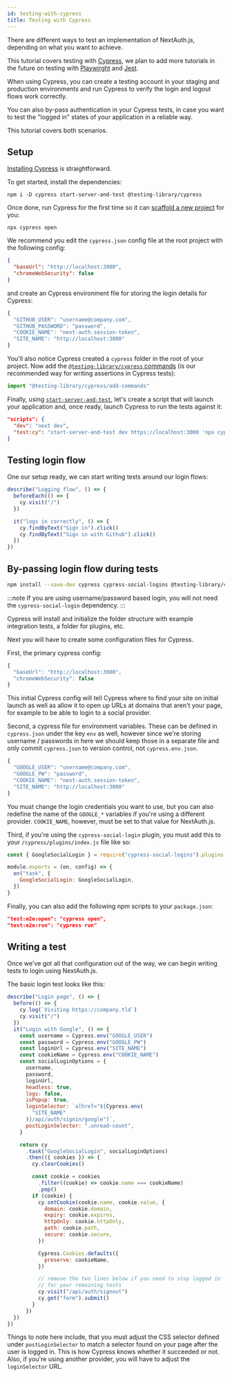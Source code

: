 ```yaml
---
id: testing-with-cypress
title: Testing with Cypress
---
```


There are different ways to test an implementation of NextAuth.js, depending on what you want to achieve.

This tutorial covers testing with [Cypress](https://www.cypress.io/), we plan to add more tutorials in the future on testing with [Playwirght](https://playwright.dev/) and [Jest](https://jestjs.io/).

When using Cypress, you can create a testing account in your staging and production environments and run Cypress to verify the login and logout flows work correctly.

You can also by-pass authentication in your Cypress tests, in case you want to test the "logged in" states of your application in a reliable way.

This tutorial covers both scenarios.

## Setup

[Installing Cypress](https://docs.cypress.io/guides/getting-started/installing-cypress) is straightforward.

To get started, install the dependencies:

```
npm i -D cypress start-server-and-test @testing-library/cypress
```

Once done, run Cypress for the first time so it can [scaffold a new project](https://docs.cypress.io/guides/getting-started/writing-your-first-test) for you:

```
npx cypress open
```

We recommend you edit the `cypress.json` config file at the root project with the following config:

```json title="cypress.json"
{
  "baseUrl": "http://localhost:3000",
  "chromeWebSecurity": false
}
```

and create an Cypress environment file for storing the login details for Cypress:

```js title="cypress.env.json"
{
  "GITHUB_USER": "username@company.com",
  "GITHUB_PASSWORD": "password",
  "COOKIE_NAME": "next-auth.session-token",
  "SITE_NAME": "http://localhost:3000"
}
```

You'll also notice Cypress created a `cypress` folder in the root of your project. Now add the [`@testing-library/cypress` commands](https://github.com/testing-library/cypress-testing-library#usage) (is our recommended way for writing assertions in Cypress tests):

```js title="cypress/support/commands.js"
import "@testing-library/cypress/add-commands"
```

Finally, using [`start-server-and-test`](https://www.npmjs.com/package/start-server-and-test), let's create a script that will launch your application and, once ready, launch Cypress to run the tests against it:

```json title="package.json"
"scripts": {
  "dev": "next dev",
  "test:cy": "start-server-and-test dev https://localhost:3000 'npx cypress open'"
}
```

## Testing login flow

One our setup ready, we can start writing tests around our login flows:

```js title="cypress/integration/logging.spec.js"
describe("Logging flow", () => {
  beforeEach(() => {
    cy.visit("/")
  })

  it("logs in correctly", () => {
    cy.findByText("Sign in").click()
    cy.findByText("Sign in with Github").click()
  })
})
```

## By-passing login flow during tests

```bash npm2yarn
npm install --save-dev cypress cypress-social-logins @testing-library/cypress
```

:::note
If you are using username/password based login, you will not need the `cypress-social-login` dependency.
:::

Cypress will install and initialize the folder structure with example integration tests, a folder for plugins, etc.

Next you will have to create some configuration files for Cypress.

First, the primary cypress config:

```js title="cypress.json"
{
  "baseUrl": "http://localhost:3000",
  "chromeWebSecurity": false
}
```

This initial Cypress config will tell Cypress where to find your site on initial launch as well as allow it to open up URLs at domains that aren't your page, for example to be able to login to a social provider.

Second, a cypress file for environment variables. These can be defined in `cypress.json` under the key `env` as well, however since we're storing username / passwords in here we should keep those in a separate file and only commit `cypress.json` to version control, not `cypress.env.json`.

```js title="cypress.env.json"
{
  "GOOGLE_USER": "username@company.com",
  "GOOGLE_PW": "password",
  "COOKIE_NAME": "next-auth.session-token",
  "SITE_NAME": "http://localhost:3000"
}
```

You must change the login credentials you want to use, but you can also redefine the name of the `GOOGLE_*` variables if you're using a different provider. `COOKIE_NAME`, however, must be set to that value for NextAuth.js.

Third, if you're using the `cypress-social-login` plugin, you must add this to your `/cypress/plugins/index.js` file like so:

```js title="cypress/plugins/index.js"
const { GoogleSocialLogin } = require("cypress-social-logins").plugins

module.exports = (on, config) => {
  on("task", {
    GoogleSocialLogin: GoogleSocialLogin,
  })
}
```

Finally, you can also add the following npm scripts to your `package.json`:

```json
"test:e2e:open": "cypress open",
"test:e2e:run": "cypress run"
```

## Writing a test

Once we've got all that configuration out of the way, we can begin writing tests to login using NextAuth.js.

The basic login test looks like this:

```js title="cypress/integration/login.js"
describe("Login page", () => {
  before(() => {
    cy.log(`Visiting https://company.tld`)
    cy.visit("/")
  })
  it("Login with Google", () => {
    const username = Cypress.env("GOOGLE_USER")
    const password = Cypress.env("GOOGLE_PW")
    const loginUrl = Cypress.env("SITE_NAME")
    const cookieName = Cypress.env("COOKIE_NAME")
    const socialLoginOptions = {
      username,
      password,
      loginUrl,
      headless: true,
      logs: false,
      isPopup: true,
      loginSelector: `a[href="${Cypress.env(
        "SITE_NAME"
      )}/api/auth/signin/google"]`,
      postLoginSelector: ".unread-count",
    }

    return cy
      .task("GoogleSocialLogin", socialLoginOptions)
      .then(({ cookies }) => {
        cy.clearCookies()

        const cookie = cookies
          .filter((cookie) => cookie.name === cookieName)
          .pop()
        if (cookie) {
          cy.setCookie(cookie.name, cookie.value, {
            domain: cookie.domain,
            expiry: cookie.expires,
            httpOnly: cookie.httpOnly,
            path: cookie.path,
            secure: cookie.secure,
          })

          Cypress.Cookies.defaults({
            preserve: cookieName,
          })

          // remove the two lines below if you need to stay logged in
          // for your remaining tests
          cy.visit("/api/auth/signout")
          cy.get("form").submit()
        }
      })
  })
})
```

Things to note here include, that you must adjust the CSS selector defined under `postLoginSelector` to match a selector found on your page after the user is logged in. This is how Cypress knows whether it succeeded or not. Also, if you're using another provider, you will have to adjust the `loginSelector` URL.
